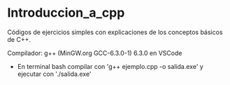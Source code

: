 # Introduccion_a_cpp
Códigos de ejercicios simples con explicaciones de los conceptos básicos de C++.

Compilador: g++ (MinGW.org GCC-6.3.0-1) 6.3.0 en VSCode
- En terminal bash compilar con 'g++ ejemplo.cpp -o salida.exe' y ejecutar con './salida.exe'
